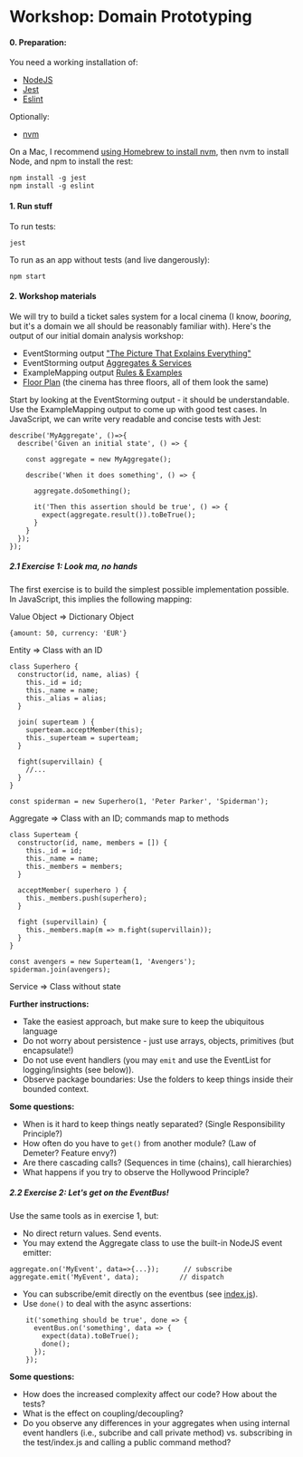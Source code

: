 # Workshop: Domain Prototyping

#### 0. Preparation:

You need a working installation of:

- [NodeJS](https://nodejs.org/)
- [Jest](https://jestjs.io/)
- [Eslint](https://eslint.org/)

Optionally:
- [nvm](https://github.com/creationix/nvm) 

On a Mac, I recommend [using Homebrew to install nvm](http://dev.topheman.com/install-nvm-with-homebrew-to-use-multiple-versions-of-node-and-iojs-easily/), then nvm to install Node, and npm to install the rest:

```
npm install -g jest
npm install -g eslint
```

#### 1. Run stuff

To run tests:

```
jest
```

To run as an app without tests (and live dangerously):

```
npm start
```

#### 2. Workshop materials

We will try to build a ticket sales system for a local cinema (I know, *booring*, but it's a domain we all should be reasonably familiar with).
Here's the output of our initial domain analysis workshop:
- EventStorming output ["The Picture That Explains Everything"](https://realtimeboard.com/app/board/o9J_kyCuemg=/)
- EventStorming output [Aggregates & Services](https://realtimeboard.com/app/board/o9J_kyLn_MM=/)
- ExampleMapping output [Rules & Examples](https://realtimeboard.com/app/board/o9J_kyLtRNY=/)
- [Floor Plan](https://realtimeboard.com/app/board/o9J_kyEXCdI=/) (the cinema has three floors, all of them look the same) 

Start by looking at the EventStorming output - it should be understandable.
Use the ExampleMapping output to come up with good test cases. In JavaScript, we can write very readable and concise tests with Jest:
```
describe('MyAggregate', ()=>{
  describe('Given an initial state', () => {
    
    const aggregate = new MyAggregate();
    
    describe('When it does something', () => {
      
      aggregate.doSomething();
      
      it('Then this assertion should be true', () => {
        expect(aggregate.result()).toBeTrue();
      }
    }
  });
});
```

##### 2.1 Exercise 1: Look ma, no hands

The first exercise is to build the simplest possible implementation possible. In JavaScript, this implies the following mapping:

Value Object => Dictionary Object

```{amount: 50, currency: 'EUR'}```

Entity => Class with an ID

```
class Superhero {
  constructor(id, name, alias) {
    this._id = id;
    this._name = name;
    this._alias = alias;
  }
  
  join( superteam ) {
    superteam.acceptMember(this);
    this._superteam = superteam;
  }
  
  fight(supervillain) {
    //...
  }
}

const spiderman = new Superhero(1, 'Peter Parker', 'Spiderman');
```

Aggregate => Class with an ID; commands map to methods

```
class Superteam {
  constructor(id, name, members = []) {
    this._id = id;
    this._name = name;
    this._members = members; 
  }
  
  acceptMember( superhero ) {
    this._members.push(superhero);
  }
  
  fight (supervillain) {
    this._members.map(m => m.fight(supervillain));
  }
}

const avengers = new Superteam(1, 'Avengers');
spiderman.join(avengers);
``` 
 
Service => Class without state 
       
**Further instructions:**

- Take the easiest approach, but make sure to keep the ubiquitous language
- Do not worry about persistence - just use arrays, objects, primitives (but encapsulate!) 
- Do not use event handlers (you may ```emit``` and use the EventList for logging/insights (see below)).                       
- Observe package boundaries: Use the folders to keep things inside their bounded context.

**Some questions:** 
- When is it hard to keep things neatly separated? (Single Responsibility Principle?)
- How often do you have to ```get()``` from another module? (Law of Demeter? Feature envy?) 
- Are there cascading calls? (Sequences in time (chains), call hierarchies)
- What happens if you try to observe the Hollywood Principle?


##### 2.2 Exercise 2: Let's get on the EventBus!

Use the same tools as in exercise 1, but:
- No direct return values. Send events.
- You may extend the Aggregate class to use the built-in NodeJS event emitter:
```
aggregate.on('MyEvent', data=>{...});      // subscribe
aggregate.emit('MyEvent', data);          // dispatch
```
- You can subscribe/emit directly on the eventbus (see [index.js](./src/index.js)).
- Use ```done()``` to deal with the async assertions:
```
    it('something should be true', done => {
      eventBus.on('something', data => {
        expect(data).toBeTrue();
        done();
      });
    });
``` 

**Some questions:** 
- How does the increased complexity affect our code? How about the tests?
- What is the effect on coupling/decoupling?
- Do you observe any differences in your aggregates when using internal event handlers (i.e., subcribe and call private method) vs. subscribing in the test/index.js and calling a public command method?